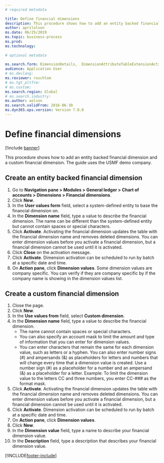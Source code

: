 ```yaml
--- 
# required metadata 
 
title: Define financial dimensions
description: This procedure shows how to add an entity backed financial dimension and a custom financial dimension. 
author: aprilolson
ms.date: 06/25/2019
ms.topic: business-process 
ms.prod:  
ms.technology:  
 
# optional metadata 
 
ms.search.form: DimensionDetails,  DimensionAttributeTableExtensionActivate, DimensionValueDetails   
audience: Application User 
# ms.devlang:  
ms.reviewer: roschlom
# ms.tgt_pltfrm:  
# ms.custom:  
ms.search.region: Global
# ms.search.industry: 
ms.author: aolson
ms.search.validFrom: 2016-06-30 
ms.dyn365.ops.version: Version 7.0.0 
---
```

# Define financial dimensions

[!include [banner](../../includes/banner.md)]

This procedure shows how to add an entity backed financial dimension and a custom financial dimension.  The guide uses the USMF demo company.


## Create an entity backed financial dimension
1. Go to **Navigation pane > Modules > General ledger > Chart of accounts > Dimensions > Financial dimensions**.
2. Click **New**.
3. In the **User values form** field, select a system-defined entity to base the financial dimension on. 
4. In the **Dimension name** field, type a value to describe the financial dimension. The name can be different than the system-defined entity but cannot contain spaces or special characters.
5. Click **Activate**. Activating the financial dimension updates the table with the financial dimension name and removes deleted dimensions. You can enter dimension values before you activate a financial dimension, but a financial dimension cannot be used until it is activated.  
6. Click **Close** on the activation message.
7. Click **Activate**. Dimension activation can be scheduled to run by batch at a specific date and time.  
8. On **Action pane**, click **Dimension values**. Some dimension values are company specific. You can verify if they are company specific by if the company name is showing in the dimension values list.  

## Create a custom financial dimension
1. Close the page.
2. Click **New**.
3. In the **Use values from** field, select **Custom dimension**.
4. In the **Dimension name** field, type a value to describe the financial dimension.
    - The name cannot contain spaces or special characters.  
    - You can also specify an account mask to limit the amount and type of information that you can enter for dimension values.   
    - You can enter characters that remain the same for each dimension value, such as letters or a hyphen. You can also enter number signs (#) and ampersands (&) as placeholders for letters and numbers that will change every time that a dimension value is created. Use a number sign (#) as a placeholder for a number and an ampersand (&) as a placeholder for a letter.  Example: To limit the dimension value to the letters CC and three numbers, you enter CC-### as the format mask.  
5. Click **Activate**. Activating the financial dimension updates the table with the financial dimension name and removes deleted dimensions. You can enter dimension values before you activate a financial dimension, but a financial dimension cannot be used until it is activated.     
6. Click **Activate**. Dimension activation can be scheduled to run by batch at a specific date and time.      
7. On **Action pane**, click **Dimension values**.
8. Click **New**.
9. In the **Dimension value** field, type a name to describe your financial dimension value.
10. In the **Description** field, type a description that describes your financial dimension value.



[!INCLUDE[footer-include](../../../includes/footer-banner.md)]
